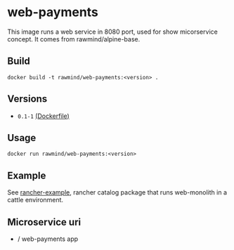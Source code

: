 web-payments
============

This image runs a web service in 8080 port, used for show micorservice concept. It comes from rawmind/alpine-base.

## Build

```
docker build -t rawmind/web-payments:<version> .
```

## Versions

- `0.1-1` [(Dockerfile)](https://github.com/rawmind0/web-payments/blob/0.1-1/Dockerfile)


## Usage

```
docker run rawmind/web-payments:<version> 
```

## Example

See [rancher-example][rancher-example], rancher catalog package that runs web-monolith in a cattle environment.

## Microservice uri

- / web-payments app

[rancher-example]: https://github.com/rawmind0/web-payments/tree/master/rancher